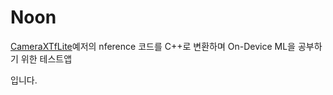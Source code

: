 # Noon
[CameraXTfLite](https://github.com/android/camera-samples/tree/main/CameraXTfLite)예저의 nference 코드를 C++로 변환하며 On-Device ML을 공부하기 위한 테스트앱

입니다.
